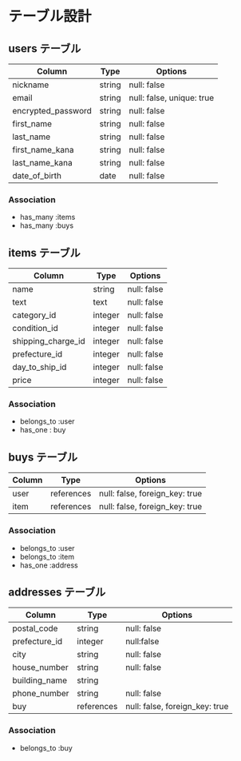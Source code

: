 # テーブル設計

## users テーブル

| Column               | Type   | Options                   |
| --------             | ------ | -----------               |
| nickname             | string | null: false               |
| email                | string | null: false, unique: true |
| encrypted_password   | string | null: false               |
| first_name           | string | null: false               |
| last_name            | string | null: false               |
| first_name_kana      | string | null: false               |
| last_name_kana       | string | null: false               |
| date_of_birth        | date   | null: false               |



### Association

- has_many :items
- has_many :buys

## items テーブル

| Column             | Type   | Options     |
| ------             | ------ | ----------- |
| name               | string | null: false |
| text               | text   | null: false |
| category_id        | integer| null: false |
| condition_id       | integer| null: false |
| shipping_charge_id | integer| null: false |
| prefecture_id      | integer| null: false |
| day_to_ship_id     | integer| null: false |
| price              | integer| null: false | 


### Association

- belongs_to :user
- has_one : buy

## buys テーブル

| Column | Type       | Options                        |
| ------ | ---------- | ------------------------------ |
| user   | references | null: false, foreign_key: true |
| item   | references | null: false, foreign_key: true |

### Association

- belongs_to :user
- belongs_to :item
- has_one :address

## addresses テーブル

| Column        | Type       | Options                        |
| -------       | ---------- | ---------------                |
| postal_code   | string     | null: false                    |
| prefecture_id | integer    | null:false                     |
| city          | string     | null: false                    |
| house_number  | string     | null: false                    |
| building_name | string     |                                |
| phone_number  | string     | null: false                    |
| buy           | references | null: false, foreign_key: true |

### Association

- belongs_to :buy
